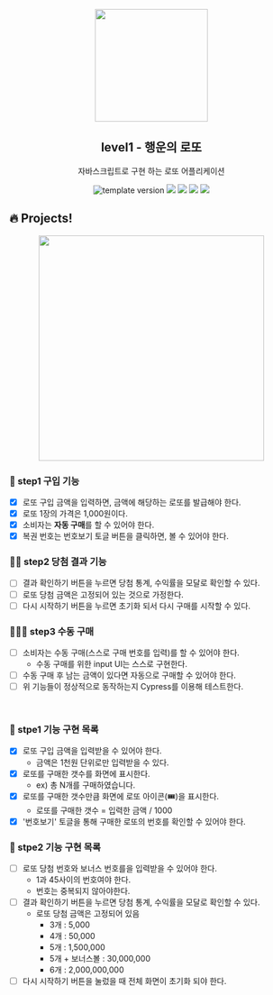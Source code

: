 <p align="middle" >
  <img width="200px;" src="./src/images/lotto_ball.png"/>
</p>
<h2 align="middle">level1 - 행운의 로또</h2>
<p align="middle">자바스크립트로 구현 하는 로또 어플리케이션</p>
<p align="middle">
<img src="https://img.shields.io/badge/version-1.0.0-blue?style=flat-square" alt="template version"/>
<img src="https://img.shields.io/badge/language-html-red.svg?style=flat-square"/>
<img src="https://img.shields.io/badge/language-css-blue.svg?style=flat-square"/>
<img src="https://img.shields.io/badge/language-js-yellow.svg?style=flat-square"/>
<a href="https://github.com/daybrush/moveable/blob/master/LICENSE" target="_blank">
  <img src="https://img.shields.io/github/license/daybrush/moveable.svg?style=flat-square&label=license&color=08CE5D"/>
  </a>
</p>

## 🔥 Projects!

<p align="middle">
  <img width="400" src="./src/images/lotto_ui.png">
</p>

### 🎯 step1 구입 기능

- [x] 로또 구입 금액을 입력하면, 금액에 해당하는 로또를 발급해야 한다.
- [x] 로또 1장의 가격은 1,000원이다.
- [x] 소비자는 **자동 구매**를 할 수 있어야 한다.
- [x] 복권 번호는 번호보기 토글 버튼을 클릭하면, 볼 수 있어야 한다.

### 🎯🎯 step2 당첨 결과 기능

- [ ] 결과 확인하기 버튼을 누르면 당첨 통계, 수익률을 모달로 확인할 수 있다.
- [ ] 로또 당첨 금액은 고정되어 있는 것으로 가정한다.
- [ ] 다시 시작하기 버튼을 누르면 초기화 되서 다시 구매를 시작할 수 있다.

### 🎯🎯🎯 step3 수동 구매

- [ ] 소비자는 수동 구매(스스로 구매 번호를 입력)를 할 수 있어야 한다.
  - 수동 구매를 위한 input UI는 스스로 구현한다.
- [ ] 수동 구매 후 남는 금액이 있다면 자동으로 구매할 수 있어야 한다.
- [ ] 위 기능들이 정상적으로 동작하는지 Cypress를 이용해 테스트한다.

<br>

### 📝 stpe1 기능 구현 목록

- [x] 로또 구입 금액을 입력받을 수 있어야 한다.
  - 금액은 1천원 단위로만 입력받을 수 있다.
- [x] 로또를 구매한 갯수를 화면에 표시한다.
  - ex) 총 N개를 구매하였습니다.
- [x] 로또를 구매한 갯수만큼 화면에 로또 아이콘(🎟️)을 표시한다.
  - 로또를 구매한 갯수 = 입력한 금액 / 1000
- [x] '번호보기' 토글을 통해 구매한 로또의 번호를 확인할 수 있어야 한다.

### 📝 stpe2 기능 구현 목록

- [ ] 로또 당첨 번호와 보너스 번호를을 입력받을 수 있어야 한다.
  - 1과 45사이의 번호여야 한다.
  - 번호는 중복되지 않아야한다.
- [ ] 결과 확인하기 버튼을 누르면 당첨 통계, 수익률을 모달로 확인할 수 있다.
  - 로또 당첨 금액은 고정되어 있음
    - 3개 : 5,000
    - 4개 : 50,000
    - 5개 : 1,500,000
    - 5개 + 보너스볼 : 30,000,000
    - 6개 : 2,000,000,000
- [ ] 다시 시작하기 버튼을 눌렀을 때 전체 화면이 초기화 되야 한다.
